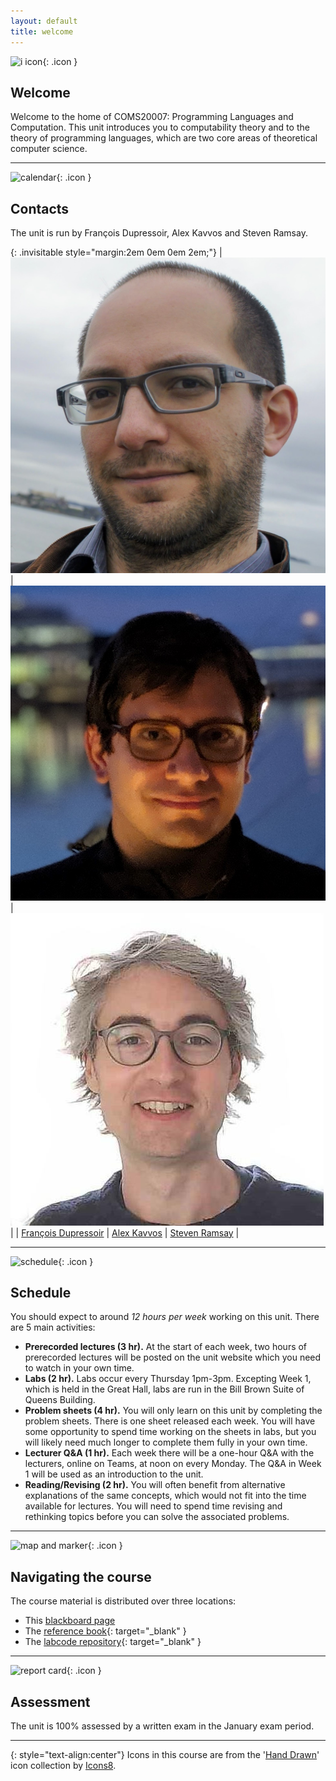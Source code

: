```yaml
---
layout: default
title: welcome
---
```


![i icon](/bbcswebdav/xid-15830566_4){: .icon }
## Welcome

Welcome to the home of COMS20007: Programming Languages and Computation.  This unit introduces you to computability theory and to the theory of programming languages, which are two core areas of theoretical computer science.

* * *

![calendar](/bbcswebdav/xid-15830570_4){: .icon }
## Contacts

The unit is run by François Dupressoir, Alex Kavvos and Steven Ramsay.

{: .invisitable style="margin:2em 0em 0em 2em;"}
|![Francois](Francois.jpg) |![Alex](Alex.jpg) |![Steven](wbc.jpg)  |
| [François Dupressoir][1] | [Alex Kavvos][2] | [Steven Ramsay][3] |

[1]: https://fdupress.net/
[2]: https://www.lambdabetaeta.eu
[3]: https://stersay.github.io


* * *

![schedule](/bbcswebdav/xid-15830569_4){: .icon }
## Schedule

You should expect to around *12 hours per week* working on this unit.  There are 5 main activities:
* __Prerecorded lectures (3 hr).__ At the start of each week, two hours of prerecorded lectures will be posted on the unit website which you need to watch in your own time.
* __Labs (2 hr).__  Labs occur every Thursday 1pm-3pm.  Excepting Week 1, which is held in the Great Hall, labs are run in the Bill Brown Suite of Queens Building.
* __Problem sheets (4 hr).__ You will only learn on this unit by completing the problem sheets.  There is one sheet released each week.  You will have some opportunity to spend time working on the sheets in labs, but you will likely need much longer to complete them fully in your own time.
* __Lecturer Q&A (1 hr).__ Each week there will be a one-hour Q&A with the lecturers, online on Teams, at noon on every Monday.  The Q&A in Week 1 will be used as an introduction to the unit.
* __Reading/Revising (2 hr).__  You will often benefit from alternative explanations of the same concepts, which would not fit into the time available for lectures.  You will need to spend time revising and rethinking topics before you can solve the associated problems.

* * *

![map and marker](/bbcswebdav/xid-15830567_4){: .icon }
## Navigating the course

The course material is distributed over three locations:
* This [blackboard page][bb]
* The [reference book][rf]{: target="_blank" }
* The [labcode repository][lc]{: target="_blank" }

[bb]: https://www.ole.bris.ac.uk/auth-saml/saml/login?apId=_183_1&redirectUrl=https%3A%2F%2Fwww.ole.bris.ac.uk%2Fwebapps%2Fblackboard%2Fexecute%2FcourseMain%3Fcourse_id%3D_247719_1
[rf]: https://uob-coms20007.github.io/reference/
[lc]: https://github.com/uob-coms20007/labcode

* * *

![report card](/bbcswebdav/xid-15846076_4){: .icon } 
## Assessment

The unit is 100% assessed by a written exam in the January exam period.

* * *

{: style="text-align:center"}
Icons in this course are from the '[Hand Drawn](https://icons8.com/icons/carbon-copy)' icon collection by [Icons8](https://icons8.com/).